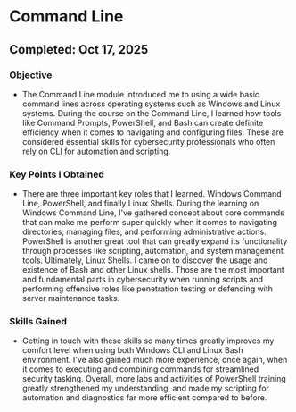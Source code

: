 # Command Line 

## Completed: Oct 17, 2025

### Objective
- The Command Line module introduced me to using a wide basic command lines across operating systems such as Windows and Linux systems. During the course on the Command Line, I learned how tools like Command Prompts, PowerShell, and Bash can create definite efficiency when it comes to navigating and configuring files. These are considered essential skills for cybersecurity professionals who often rely on CLI for automation and scripting.

### Key Points I Obtained
- There are three important key roles that I learned. Windows Command Line, PowerShell, and finally Linux Shells. During the learning on Windows Command Line, I've gathered concept about core commands that can make me perform super quickly when it comes to navigating directories, managing files, and performing administrative actions. PowerShell is another great tool that can greatly expand its functionality through processes like scripting, automation, and system management tools. Ultimately, Linux Shells. I came on to discover the usage and existence of Bash and other Linux shells. Those are the most important and fundamental parts in cybersecurity when running scripts and performing offensive roles like penetration testing or defending with server maintenance tasks.

### Skills Gained
- Getting in touch with these skills so many times greatly improves my comfort level when using both Windows CLI and Linux Bash environment. I've also gained much more experience, once again, when it comes to executing and combining commands for streamlined security tasking. Overall, more labs and activities of PowerShell training greatly strengthened my understanding, and made my scripting for automation and diagnostics far more efficient compared to before.
